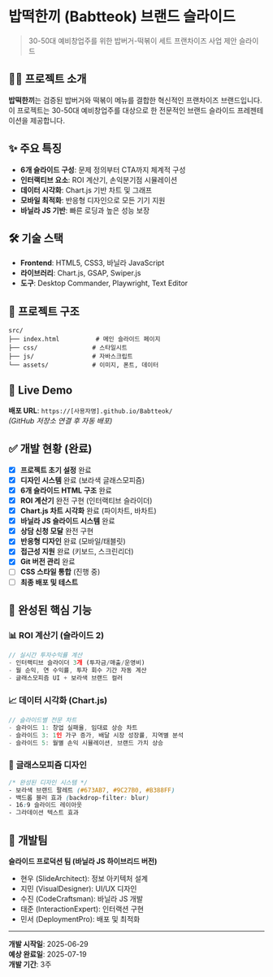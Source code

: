 # 밥떡한끼 (Babtteok) 브랜드 슬라이드

> 30-50대 예비창업주를 위한 밥버거-떡볶이 세트 프랜차이즈 사업 제안 슬라이드

## 🍔🍲 프로젝트 소개

**밥떡한끼**는 검증된 밥버거와 떡볶이 메뉴를 결합한 혁신적인 프랜차이즈 브랜드입니다. 이 프로젝트는 30-50대 예비창업주를 대상으로 한 전문적인 브랜드 슬라이드 프레젠테이션을 제공합니다.

## ✨ 주요 특징

- **6개 슬라이드 구성**: 문제 정의부터 CTA까지 체계적 구성
- **인터랙티브 요소**: ROI 계산기, 손익분기점 시뮬레이션
- **데이터 시각화**: Chart.js 기반 차트 및 그래프
- **모바일 최적화**: 반응형 디자인으로 모든 기기 지원
- **바닐라 JS 기반**: 빠른 로딩과 높은 성능 보장

## 🛠️ 기술 스택

- **Frontend**: HTML5, CSS3, 바닐라 JavaScript
- **라이브러리**: Chart.js, GSAP, Swiper.js
- **도구**: Desktop Commander, Playwright, Text Editor

## 📂 프로젝트 구조

```
src/
├── index.html          # 메인 슬라이드 페이지
├── css/               # 스타일시트
├── js/                # 자바스크립트
└── assets/            # 이미지, 폰트, 데이터
```

## 🚀 Live Demo
**배포 URL**: `https://[사용자명].github.io/Babtteok/`  
*(GitHub 저장소 연결 후 자동 배포)*

## ✅ 개발 현황 (완료)

- [x] **프로젝트 초기 설정** 완료
- [x] **디자인 시스템** 완료 (보라색 글래스모피즘)
- [x] **6개 슬라이드 HTML 구조** 완료
- [x] **ROI 계산기** 완전 구현 (인터랙티브 슬라이더)
- [x] **Chart.js 차트 시각화** 완료 (파이차트, 바차트)
- [x] **바닐라 JS 슬라이드 시스템** 완료
- [x] **상담 신청 모달** 완전 구현
- [x] **반응형 디자인** 완료 (모바일/태블릿)
- [x] **접근성 지원** 완료 (키보드, 스크린리더)
- [x] **Git 버전 관리** 완료
- [ ] **CSS 스타일 통합** (진행 중)
- [ ] **최종 배포 및 테스트**

## 🎯 완성된 핵심 기능

### 📊 **ROI 계산기** (슬라이드 2)
```javascript
// 실시간 투자수익률 계산
- 인터랙티브 슬라이더 3개 (투자금/매출/운영비)
- 월 순익, 연 수익률, 투자 회수 기간 자동 계산
- 글래스모피즘 UI + 보라색 브랜드 컬러
```

### 📈 **데이터 시각화** (Chart.js)
```javascript
// 슬라이드별 전문 차트
- 슬라이드 1: 창업 실패율, 임대료 상승 차트
- 슬라이드 3: 1인 가구 증가, 배달 시장 성장률, 지역별 분석
- 슬라이드 5: 월별 손익 시뮬레이션, 브랜드 가치 상승
```

### 🎨 **글래스모피즘 디자인**
```css
/* 완성된 디자인 시스템 */
- 보라색 브랜드 팔레트 (#673AB7, #9C27B0, #B388FF)
- 백드롭 블러 효과 (backdrop-filter: blur)
- 16:9 슬라이드 레이아웃
- 그라데이션 텍스트 효과
```

## 👥 개발팀

**슬라이드 프로덕션 팀 (바닐라 JS 하이브리드 버전)**

- 현우 (SlideArchitect): 정보 아키텍처 설계
- 지민 (VisualDesigner): UI/UX 디자인
- 수진 (CodeCraftsman): 바닐라 JS 개발
- 태준 (InteractionExpert): 인터랙션 구현
- 민서 (DeploymentPro): 배포 및 최적화

---

**개발 시작일**: 2025-06-29  
**예상 완료일**: 2025-07-19  
**개발 기간**: 3주
